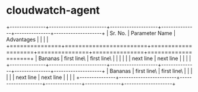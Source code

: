 # cloudwatch-agent

+---------------+------------------------+--------------------+---------------+---------------+--------------------+
| Sr. No.       | Parameter Name         | Advantages         |               |               |                    |
+===============+========================+====================+===============+===============+====================+
| Bananas       | first line\            | first line\        |               |               |                    |
|               | next line              | next line          |               |               |                    |
+---------------+------------------------+--------------------+---------------+---------------+--------------------+
| Bananas       | first line\            | first line\        |               |               |                    |
|               | next line              | next line          |               |               |                    |
+---------------+------------------------+--------------------+---------------+---------------+--------------------+

